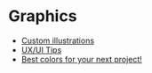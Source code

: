 # Graphics

- [Custom illustrations](https://undraw.co/illustrations)
- [UX/UI Tips](https://www.uidesign.tips/)
- [Best colors for your next project!](https://huemint.com/website-magazine/)
